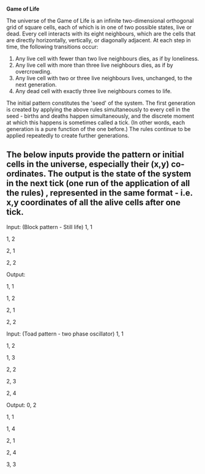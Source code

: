 **Game of Life**

The universe of the Game of Life is an infinite two-dimensional orthogonal grid of square cells, each of which is in one of two possible states, live or dead. Every cell interacts with its eight neighbours, which are the cells that are directly horizontally, vertically, or diagonally adjacent. At each step in time, the following transitions occur:

1. Any live cell with fewer than two live neighbours dies, as if by loneliness.
2. Any live cell with more than three live neighbours dies, as if by overcrowding.
3. Any live cell with two or three live neighbours lives, unchanged, to the next generation.
4. Any dead cell with exactly three live neighbours comes to life.

The initial pattern constitutes the 'seed' of the system. The first generation is created by applying the above rules simultaneously to every cell in the seed - births and deaths happen simultaneously, and the discrete moment at which this happens is sometimes called a tick. (In other words, each generation is a pure function of the one before.) The rules continue to be applied repeatedly to create further generations.

The below inputs provide the pattern or initial cells in the universe, especially their (x,y) co-ordinates. The output is the state of the system in the next tick (one run of the application of all the rules) , represented in the same format - i.e. x,y coordinates of all the alive cells after one tick. 
------------------------------------------------------------------------------------------------------------------
Input:
(Block pattern - Still life)
1, 1

1, 2

2, 1

2, 2

Output:

1, 1

1, 2

2, 1

2, 2


Input:
(Toad pattern - two phase oscillator)
1, 1

1, 2

1, 3

2, 2

2, 3

2, 4

Output:
0, 2

1, 1

1, 4

2, 1

2, 4

3, 3


